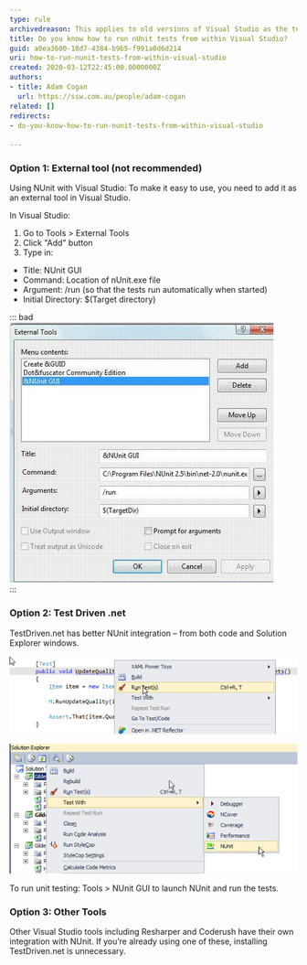 ```yaml
---
type: rule
archivedreason: This applies to old versions of Visual Studio as the test frameworks now provide their own test runner implementations for Visual Studio
title: Do you know how to run nUnit tests from within Visual Studio?
guid: a0ea3600-18d7-4384-b9b5-f991a0d6d214
uri: how-to-run-nunit-tests-from-within-visual-studio
created: 2020-03-12T22:45:00.0000000Z
authors:
- title: Adam Cogan
  url: https://ssw.com.au/people/adam-cogan
related: []
redirects:
- do-you-know-how-to-run-nunit-tests-from-within-visual-studio

---
```


### Option 1: External tool (not recommended)


Using NUnit with Visual Studio: To make it easy to use, you need to add it as an external tool in Visual Studio.

In Visual Studio:

1. Go to Tools &gt; External Tools
2. Click "Add" button
3. Type in:


* Title: NUnit GUI
* Command: Location of nUnit.exe file
* Argument: /run (so that the tests run automatically when started)
* Initial Directory: $(Target directory)


<!--endintro-->


::: bad  
![Figure: Bad Example - NUnit In Visual Studio](/rules/how-to-run-nunit-tests-from-within-visual-studio/NUnitInVStudio.jpg)  
:::

### Option 2: Test Driven .net


TestDriven.net has better NUnit integration – from both code and Solution Explorer windows.

![Figure: Better way - Use TestDriven.Net - it has a 'Run Test(s)' command for a single test (above) or...](/rules/how-to-run-nunit-tests-from-within-visual-studio/UseTestDriven.jpg)  

![Figure: ...you can right-click on a project and select 'Test With &gt; NUnit' to bring up the GUI. It is certainly more convenient](/rules/how-to-run-nunit-tests-from-within-visual-studio/GUIBringUpAction.jpg)  

To run unit testing: Tools &gt; NUnit GUI to launch NUnit and run the tests.

### Option 3: Other Tools


Other Visual Studio tools including Resharper and Coderush have their own integration with NUnit. If you’re already using one of these, installing TestDriven.net is unnecessary.

